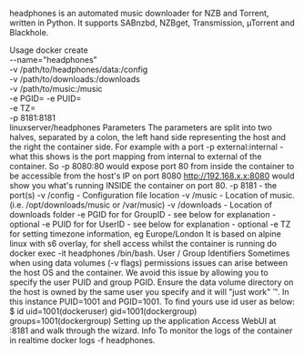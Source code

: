 headphones is an automated music downloader for NZB and Torrent, written in Python. It supports SABnzbd, NZBget, Transmission, µTorrent and Blackhole.

Usage
docker create \
    --name="headphones" \
    -v /path/to/headphones/data:/config \
    -v /path/to/downloads:/downloads \
    -v /path/to/music:/music \
    -e PGID=<gid> -e PUID=<uid> \
    -e TZ=<timezone> \
    -p 8181:8181 \
    linuxserver/headphones
Parameters
The parameters are split into two halves, separated by a colon, the left hand side representing the host and the right the container side. For example with a port -p external:internal - what this shows is the port mapping from internal to external of the container. So -p 8080:80 would expose port 80 from inside the container to be accessible from the host's IP on port 8080 http://192.168.x.x:8080 would show you what's running INSIDE the container on port 80.
-p 8181 - the port(s)
-v /config - Configuration file location
-v /music - Location of music. (i.e. /opt/downloads/music or /var/music)
-v /downloads - Location of downloads folder
-e PGID for for GroupID - see below for explanation - optional
-e PUID for for UserID - see below for explanation - optional
-e TZ for setting timezone information, eg Europe/London
It is based on alpine linux with s6 overlay, for shell access whilst the container is running do docker exec -it headphones /bin/bash.
User / Group Identifiers
Sometimes when using data volumes (-v flags) permissions issues can arise between the host OS and the container. We avoid this issue by allowing you to specify the user PUID and group PGID. Ensure the data volume directory on the host is owned by the same user you specify and it will "just work" ™.
In this instance PUID=1001 and PGID=1001. To find yours use id user as below:
  $ id <dockeruser>
    uid=1001(dockeruser) gid=1001(dockergroup) groups=1001(dockergroup)
Setting up the application
Access WebUI at <your-ip>:8181 and walk through the wizard.
Info
To monitor the logs of the container in realtime docker logs -f headphones.
